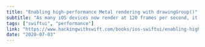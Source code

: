 ```yaml
---
title: "Enabling high-performance Metal rendering with drawingGroup()"
subtitle: "As many iOS devices now render at 120 frames per second, it's important we consider performance when rendering complex content. In this post from Paul Hudson, we learn how to use the drawingGroup view modifier to improve rendering when using SwiftUI."
tags: ["swiftui", "performance"]
link: "https://www.hackingwithswift.com/books/ios-swiftui/enabling-high-performance-metal-rendering-with-drawinggroup"
date: "2020-07-03"
---
```

